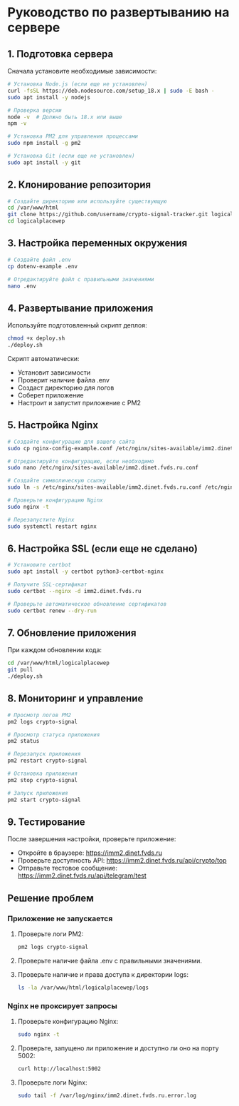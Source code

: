 # Руководство по развертыванию на сервере

## 1. Подготовка сервера

Сначала установите необходимые зависимости:

```bash
# Установка Node.js (если еще не установлен)
curl -fsSL https://deb.nodesource.com/setup_18.x | sudo -E bash -
sudo apt install -y nodejs

# Проверка версии
node -v  # Должно быть 18.х или выше
npm -v

# Установка PM2 для управления процессами
sudo npm install -g pm2

# Установка Git (если еще не установлен)
sudo apt install -y git
```

## 2. Клонирование репозитория

```bash
# Создайте директорию или используйте существующую
cd /var/www/html
git clone https://github.com/username/crypto-signal-tracker.git logicalplacewep
cd logicalplacewep
```

## 3. Настройка переменных окружения

```bash
# Создайте файл .env
cp dotenv-example .env

# Отредактируйте файл с правильными значениями
nano .env
```

## 4. Развертывание приложения

Используйте подготовленный скрипт деплоя:

```bash
chmod +x deploy.sh
./deploy.sh
```

Скрипт автоматически:
- Установит зависимости
- Проверит наличие файла .env
- Создаст директорию для логов
- Соберет приложение
- Настроит и запустит приложение с PM2

## 5. Настройка Nginx

```bash
# Создайте конфигурацию для вашего сайта
sudo cp nginx-config-example.conf /etc/nginx/sites-available/imm2.dinet.fvds.ru.conf

# Отредактируйте конфигурацию, если необходимо
sudo nano /etc/nginx/sites-available/imm2.dinet.fvds.ru.conf

# Создайте символическую ссылку
sudo ln -s /etc/nginx/sites-available/imm2.dinet.fvds.ru.conf /etc/nginx/sites-enabled/

# Проверьте конфигурацию Nginx
sudo nginx -t

# Перезапустите Nginx
sudo systemctl restart nginx
```

## 6. Настройка SSL (если еще не сделано)

```bash
# Установите certbot
sudo apt install -y certbot python3-certbot-nginx

# Получите SSL-сертификат
sudo certbot --nginx -d imm2.dinet.fvds.ru

# Проверьте автоматическое обновление сертификатов
sudo certbot renew --dry-run
```

## 7. Обновление приложения

При каждом обновлении кода:

```bash
cd /var/www/html/logicalplacewep
git pull
./deploy.sh
```

## 8. Мониторинг и управление

```bash
# Просмотр логов PM2
pm2 logs crypto-signal

# Просмотр статуса приложения
pm2 status

# Перезапуск приложения
pm2 restart crypto-signal

# Остановка приложения
pm2 stop crypto-signal

# Запуск приложения
pm2 start crypto-signal
```

## 9. Тестирование

После завершения настройки, проверьте приложение:

- Откройте в браузере: https://imm2.dinet.fvds.ru
- Проверьте доступность API: https://imm2.dinet.fvds.ru/api/crypto/top
- Отправьте тестовое сообщение: https://imm2.dinet.fvds.ru/api/telegram/test

## Решение проблем

### Приложение не запускается

1. Проверьте логи PM2:
   ```bash
   pm2 logs crypto-signal
   ```

2. Проверьте наличие файла .env с правильными значениями.

3. Проверьте наличие и права доступа к директории logs:
   ```bash
   ls -la /var/www/html/logicalplacewep/logs
   ```

### Nginx не проксирует запросы

1. Проверьте конфигурацию Nginx:
   ```bash
   sudo nginx -t
   ```

2. Проверьте, запущено ли приложение и доступно ли оно на порту 5002:
   ```bash
   curl http://localhost:5002
   ```

3. Проверьте логи Nginx:
   ```bash
   sudo tail -f /var/log/nginx/imm2.dinet.fvds.ru.error.log
   ```